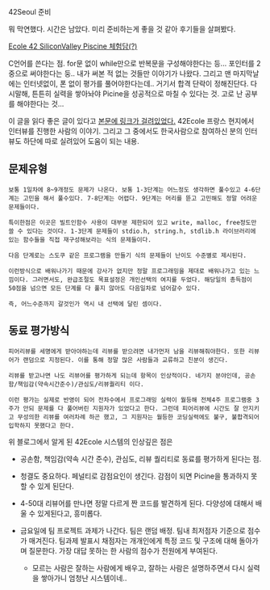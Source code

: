 42Seoul 준비

뭐 막연했다.
시간은 남았다.
미리 준비하는게 좋을 것 같아 후기들을 살펴봤다.

[Ecole 42 SiliconValley Piscine 체험담(?)](https://m.blog.naver.com/PostView.nhn?blogId=jinyony&logNo=221525123651&categoryNo=24&proxyReferer=https%3A%2F%2Fwww.google.com%2F)

C언어를 쓴다는 점. for문 없이 while만으로 반복문을 구성해야한다는 등... 포인터를 2중으로 써야한다는 둥..
내가 써본 적 없는 것들만 이야기가 나왔다.
그리고 맨 마지막날에는 인터넷없이, 폰 없이 평가를 풀어야한다는데.. 거기서 합격 단락이 정해진단다.
다시말해, 튼튼히 실력을 쌓아놔야 Picine을 성공적으로 마칠 수 있다는 것. 고로 난 공부를 해야한다는 것...

이 글을 읽다 좋은 글이 있다고 [본문에 링크가 걸려있었다.](https://blog.naver.com/rmazinga/221359914866) 42Ecole 프랑스 현지에서 인터뷰를 진행한 사람의 이야기. 그리고 그 중에서도 한국사람으로 참여하신 분의 인터뷰도 하단에 따로 실려있어 도움이 되는 내용.

## 문제유형

```
보통 1일차에 8~9개정도 문제가 나온다. 보통 1-3단계는 어느정도 생각하면 풀수있고 4-6단계는 고민을 해서 풀수있다. 7-8단계는 어렵다. 9단계는 머리를 뜯고 고민해도 정말 어려운 문제들이다. 

특이한점은 이곳은 빌트인함수 사용이 대부분 제한되어 있고 write, malloc, free정도만 쓸 수 있다는 것이다. 1-3단계 문제들이 stdio.h, string.h, stdlib.h 라이브러리에 있는 함수들을 직접 재구성해보라는 식의 문제들이다. 

다음 단계로는 스도쿠 같은 프로그램을 만들기 식의 문제들이 난이도 수준별로 제시된다.

이런방식으로 배워나가기 때문에 강사가 없지만 정말 프로그래밍을 제대로 배워나가고 있는 느낌이다. 그러면서도, 완급조절도 목표설정은 개인선택의 여지를 두었다. 해당일의 총득점이 50점을 넘으면 모든 단계를 다 풀지 않아도 다음일차로 넘어갈수 있다. 

즉, 어느수준까지 갈것인가 역시 내 선택에 달린 셈이다.
```

## 동료 평가방식

```
피어리뷰를 세명에게 받아야하는데 리뷰를 받으려면 내가먼저 남을 리뷰해줘야한다. 또한 리뷰어가 랜덤으로 지정된다. 이를 통해 정말 많은 사람들과 교류하고 친분이 생긴다.

리뷰를 받고나면 나도 리뷰어를 평가하게 되는데 항목이 인상적이다. 네가지 분야인데, 공손함/책임감(약속시간준수)/관심도/리뷰퀄리티 이다. 

이런 평가는 실제로 반영이 되어 전차수에서 프로그래밍 실력이 월등해 전체4주 프로그램중 3주가 안되 문제를 다 풀어버린 지원자가 있었다고 한다. 그런데 피어리뷰에 시간도 잘 안지키고 무성의한 리뷰를 여러차례 하곤 했고, 그 지원자는 월등한 코딩실력에도 불구, 불합격되어 입학하지 못했다고 한다.
```

위 블로그에서 알게 된 42Ecole 시스템의 인상깊은 점은

- 공손함, 책임감(약속 시간 준수), 관심도, 리뷰 퀄리티로 동료를 평가하게 된다는 점.

- 청결도 중요하다. 페널티로 감점요인이 생긴다. 감점이 되면 Picine을 통과하지 못할 수 있게 된단다.

- 4-50대 리뷰어를 만나면 정말 다르게 짠 코드를 발견하게 된다. 다양성에 대해서 배울 수 있게된다고, 흥미롭다.
  
- 금요일에 팀 프로젝트 과제가 나간다. 팀은 랜덤 배정. 팀내 최저점자 기준으로 점수가 매겨진다. 팀과제 발표시 채점자는 개개인에게 특정 코드 및 구조에 대해 돌아가며 질문한다. 가장 대답 못하는 한 사람의 점수가 전원에게 부여된다. 
  - 모르는 사람은 잘하는 사람에게 배우고, 잘하는 사람은 설명하주면서 다시 실력을 쌓아가니 엄청난 시스템이네..
